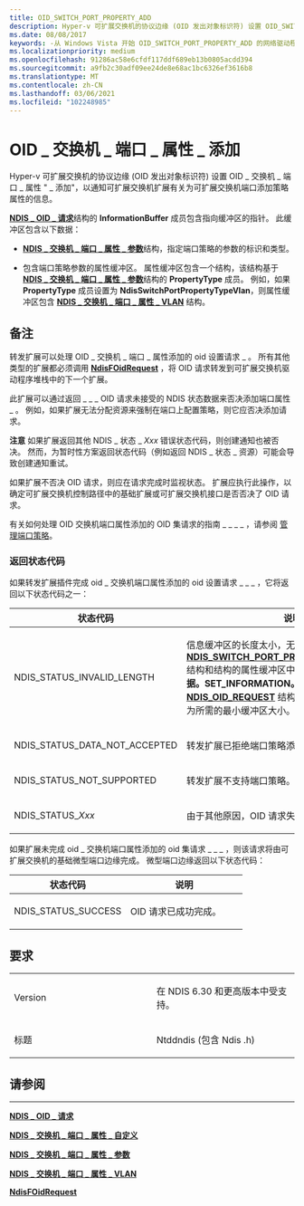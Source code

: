 ```yaml
---
title: OID_SWITCH_PORT_PROPERTY_ADD
description: Hyper-v 可扩展交换机的协议边缘 (OID 发出对象标识符) 设置 OID_SWITCH_PORT_PROPERTY_ADD 请求，通知有关为可扩展交换机端口添加策略属性的可扩展交换机扩展。
ms.date: 08/08/2017
keywords: -从 Windows Vista 开始 OID_SWITCH_PORT_PROPERTY_ADD 的网络驱动程序
ms.localizationpriority: medium
ms.openlocfilehash: 91286ac58e6cfdf117ddf689eb13b0805acdd394
ms.sourcegitcommit: a9fb2c30adf09ee24de8e68ac1bc6326ef3616b8
ms.translationtype: MT
ms.contentlocale: zh-CN
ms.lasthandoff: 03/06/2021
ms.locfileid: "102248985"
---
```

# <a name="oid_switch_port_property_add"></a>OID \_ 交换机 \_ 端口 \_ 属性 \_ 添加


Hyper-v 可扩展交换机的协议边缘 (OID 发出对象标识符) 设置 OID \_ 交换机 \_ 端口 \_ 属性 " \_ 添加"，以通知可扩展交换机扩展有关为可扩展交换机端口添加策略属性的信息。

[**NDIS \_ OID \_ 请求**](/windows-hardware/drivers/ddi/oidrequest/ns-oidrequest-ndis_oid_request)结构的 **InformationBuffer** 成员包含指向缓冲区的指针。 此缓冲区包含以下数据：

-   [**NDIS \_ 交换机 \_ 端口 \_ 属性 \_ 参数**](/windows-hardware/drivers/ddi/ntddndis/ns-ntddndis-_ndis_switch_port_property_parameters)结构，指定端口策略的参数的标识和类型。

-   包含端口策略参数的属性缓冲区。 属性缓冲区包含一个结构，该结构基于 [**NDIS \_ 交换机 \_ 端口 \_ 属性 \_ 参数**](/windows-hardware/drivers/ddi/ntddndis/ns-ntddndis-_ndis_switch_port_property_parameters)结构的 **PropertyType** 成员。 例如，如果 **PropertyType** 成员设置为 **NdisSwitchPortPropertyTypeVlan**，则属性缓冲区包含 [**NDIS \_ 交换机 \_ 端口 \_ 属性 \_ VLAN**](/windows-hardware/drivers/ddi/ntddndis/ns-ntddndis-_ndis_switch_port_property_vlan) 结构。

<a name="remarks"></a>备注
-------

转发扩展可以处理 OID \_ 交换机 \_ 端口 \_ 属性添加的 oid 设置请求 \_ 。 所有其他类型的扩展都必须调用 [**NdisFOidRequest**](/windows-hardware/drivers/ddi/ndis/nf-ndis-ndisfoidrequest) ，将 OID 请求转发到可扩展交换机驱动程序堆栈中的下一个扩展。

此扩展可以通过返回 \_ \_ \_ OID 请求未接受的 NDIS 状态数据来否决添加端口属性 \_ 。 例如，如果扩展无法分配资源来强制在端口上配置策略，则它应否决添加请求。

**注意** 如果扩展返回其他 NDIS \_ 状态 \_ *Xxx* 错误状态代码，则创建通知也被否决。 然而，为暂时性方案返回状态代码（例如返回 NDIS \_ 状态 \_ 资源）可能会导致创建通知重试。

 

如果扩展不否决 OID 请求，则应在请求完成时监视状态。 扩展应执行此操作，以确定可扩展交换机控制路径中的基础扩展或可扩展交换机接口是否否决了 OID 请求。

有关如何处理 OID 交换机端口属性添加的 OID 集请求的指南 \_ \_ \_ \_ ，请参阅 [管理端口策略](./managing-port-policies.md)。

### <a name="return-status-codes"></a>返回状态代码

如果转发扩展插件完成 oid \_ 交换机端口属性添加的 oid 设置请求 \_ \_ \_ ，它将返回以下状态代码之一：

<table>
<colgroup>
<col width="50%" />
<col width="50%" />
</colgroup>
<thead>
<tr class="header">
<th>状态代码</th>
<th>说明</th>
</tr>
</thead>
<tbody>
<tr class="odd">
<td><p>NDIS_STATUS_INVALID_LENGTH</p></td>
<td><p>信息缓冲区的长度太小，无法处理 <a href="/windows-hardware/drivers/ddi/ntddndis/ns-ntddndis-_ndis_switch_port_property_parameters" data-raw-source="[&lt;strong&gt;NDIS_SWITCH_PORT_PROPERTY_PARAMETERS&lt;/strong&gt;](/windows-hardware/drivers/ddi/ntddndis/ns-ntddndis-_ndis_switch_port_property_parameters)"><strong>NDIS_SWITCH_PORT_PROPERTY_PARAMETERS</strong></a> 结构和结构的属性缓冲区中的数据。 扩展将设置 <strong>数据。SET_INFORMATION。</strong> 将 <a href="/windows-hardware/drivers/ddi/ndis/ns-ndis-_ndis_oid_request" data-raw-source="[&lt;strong&gt;NDIS_OID_REQUEST&lt;/strong&gt;](/windows-hardware/drivers/ddi/oidrequest/ns-oidrequest-ndis_oid_request)"><strong>NDIS_OID_REQUEST</strong></a> 结构中的成员 BytesNeeded 为所需的最小缓冲区大小。</p></td>
</tr>
<tr class="even">
<td><p>NDIS_STATUS_DATA_NOT_ACCEPTED</p></td>
<td><p>转发扩展已拒绝端口策略添加通知。</p></td>
</tr>
<tr class="odd">
<td><p>NDIS_STATUS_NOT_SUPPORTED</p></td>
<td><p>转发扩展不支持端口策略。</p></td>
</tr>
<tr class="even">
<td><p>NDIS_STATUS_<em>Xxx</em></p></td>
<td><p>由于其他原因，OID 请求失败。</p></td>
</tr>
</tbody>
</table>

 

如果扩展未完成 oid \_ 交换机端口属性添加的 oid 集请求 \_ \_ \_ ，则该请求将由可扩展交换机的基础微型端口边缘完成。 微型端口边缘返回以下状态代码：

<table>
<colgroup>
<col width="50%" />
<col width="50%" />
</colgroup>
<thead>
<tr class="header">
<th>状态代码</th>
<th>说明</th>
</tr>
</thead>
<tbody>
<tr class="odd">
<td><p>NDIS_STATUS_SUCCESS</p></td>
<td><p>OID 请求已成功完成。</p></td>
</tr>
</tbody>
</table>

 

<a name="requirements"></a>要求
------------

<table>
<colgroup>
<col width="50%" />
<col width="50%" />
</colgroup>
<tbody>
<tr class="odd">
<td><p>Version</p></td>
<td><p>在 NDIS 6.30 和更高版本中受支持。</p></td>
</tr>
<tr class="even">
<td><p>标题</p></td>
<td>Ntddndis (包含 Ndis .h) </td>
</tr>
</tbody>
</table>

## <a name="see-also"></a>请参阅


****
[**NDIS \_ OID \_ 请求**](/windows-hardware/drivers/ddi/oidrequest/ns-oidrequest-ndis_oid_request)

[**NDIS \_ 交换机 \_ 端口 \_ 属性 \_ 自定义**](/windows-hardware/drivers/ddi/ntddndis/ns-ntddndis-_ndis_switch_port_property_custom)

[**NDIS \_ 交换机 \_ 端口 \_ 属性 \_ 参数**](/windows-hardware/drivers/ddi/ntddndis/ns-ntddndis-_ndis_switch_port_property_parameters)

[**NDIS \_ 交换机 \_ 端口 \_ 属性 \_ VLAN**](/windows-hardware/drivers/ddi/ntddndis/ns-ntddndis-_ndis_switch_port_property_vlan)

[**NdisFOidRequest**](/windows-hardware/drivers/ddi/ndis/nf-ndis-ndisfoidrequest)

